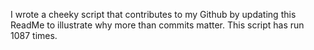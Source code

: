 I wrote a cheeky script that contributes to my Github by updating this ReadMe to illustrate why more than commits matter. This script has run 1087 times.